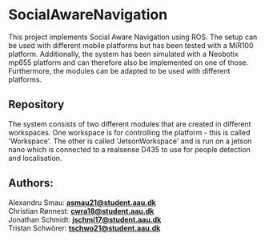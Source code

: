 # SocialAwareNavigation

This project implements Social Aware Navigation using ROS.
The setup can be used with different mobile platforms but has been tested with a MiR100 platform.
Additionally, the system has been simulated with a Neobotix mp655 platform and can therefore also be implemented on one of those.
Furthermore, the modules can be adapted to be used with different platforms.

## Repository

The system consists of two different modules that are created in different workspaces. One workspace is for controlling the platform - this is called 'Workspace'. The other is called 'JetsonWorkspace' and is run on a jetson nano which is connected to a realsense D435 to use for people detection and localisation. 

## Authors:
Alexandru Smau: **asmau21@student.aau.dk** \
Christian Rønnest: **cwra18@student.aau.dk** \
Jonathan Schmidt: **jschmi17@student.aau.dk** \
Tristan Schwörer: **tschwo21@student.aau.dk** 

